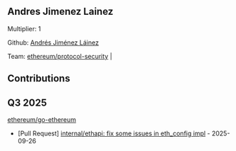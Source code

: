 
## Andres Jimenez Lainez

Multiplier: 1

Github: [Andrés Jiménez Láinez](https://github.com/nethoxa/) 

Team: [ethereum/protocol-security](https://github.com/ethereum/protocol-security/) |

## Contributions

## Q3 2025

[ethereum/go-ethereum](https://github.com/ethereum/go-ethereum)
* [Pull Request] [internal/ethapi: fix some issues in eth_config impl](https://github.com/ethereum/go-ethereum/pull/32753) - 2025-09-26
